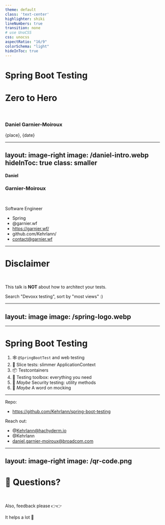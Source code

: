 ```yaml
---
theme: default
class: 'text-center'
highlighter: shiki
lineNumbers: true
transition: none
# use UnoCSS
css: unocss
aspectRatio: "16/9"
colorSchema: "light"
hideInToc: true
---
```


# **Spring Boot Testing**

# Zero to Hero

<br>

### Daniel Garnier-Moiroux

{place}, {date}


---
layout: image-right
image: /daniel-intro.webp
hideInToc: true
class: smaller
---

#### Daniel
### Garnier-Moiroux
<br>

Software Engineer

- <logos-spring-icon /> Spring
- <logos-bluesky /> @garnier.wf
- <logos-firefox /> https://garnier.wf/
- <logos-github-icon /> github.com/Kehrlann/
- <fluent-emoji-flat-envelope-with-arrow /> contact@garnier.wf

---

# Disclaimer

<br>

This talk is **NOT** about how to architect your tests.

Search "Devoxx testing", sort by "most views" :)

---
layout: image
image: /spring-logo.webp
---

---

# Spring Boot Testing

1. 🕸️ `@SpringBootTest` and web testing
1. 🍕 Slice tests: slimmer ApplicationContext
1. 📦 Testcontainers
1. 🧰 Testing toolbox: everything you need
1. 🔐 *Maybe* Security testing: utility methods
1. 🥸 *Maybe* A word on mocking

---

Repo:
- <logos-github-icon /> https://github.com/Kehrlann/spring-boot-testing

Reach out:
- <logos-mastodon-icon /> @Kehrlann@hachyderm.io
- <logos-twitter /> @Kehrlann
- <fluent-emoji-flat-envelope-with-arrow /> daniel.garnier-moiroux@broadcom.com

---
layout: image-right
image: /qr-code.png
---

# 🤔 Questions?

<br>

Also, feedback please 👉👉

It helps a lot 🙇

